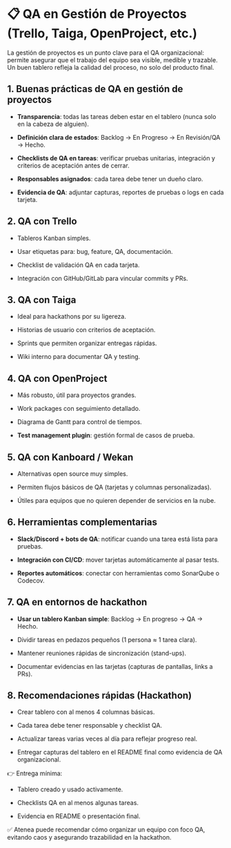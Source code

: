 # 📋 QA en Gestión de Proyectos (Trello, Taiga, OpenProject, etc.)

La gestión de proyectos es un punto clave para el QA organizacional: permite asegurar que el trabajo del equipo sea visible, medible y trazable. Un buen tablero refleja la calidad del proceso, no solo del producto final.

## 1. Buenas prácticas de QA en gestión de proyectos

- **Transparencia**: todas las tareas deben estar en el tablero (nunca solo en la cabeza de alguien).

- **Definición clara de estados**: Backlog → En Progreso → En Revisión/QA → Hecho.

- **Checklists de QA en tareas**: verificar pruebas unitarias, integración y criterios de aceptación antes de cerrar.

- **Responsables asignados**: cada tarea debe tener un dueño claro.

- **Evidencia de QA**: adjuntar capturas, reportes de pruebas o logs en cada tarjeta.

## 2. QA con Trello

- Tableros Kanban simples.

- Usar etiquetas para: bug, feature, QA, documentación.

- Checklist de validación QA en cada tarjeta.

- Integración con GitHub/GitLab para vincular commits y PRs.

## 3. QA con Taiga

- Ideal para hackathons por su ligereza.

- Historias de usuario con criterios de aceptación.

- Sprints que permiten organizar entregas rápidas.

- Wiki interno para documentar QA y testing.

## 4. QA con OpenProject

- Más robusto, útil para proyectos grandes.

- Work packages con seguimiento detallado.

- Diagrama de Gantt para control de tiempos.

- **Test management plugin**: gestión formal de casos de prueba.

## 5. QA con Kanboard / Wekan

- Alternativas open source muy simples.

- Permiten flujos básicos de QA (tarjetas y columnas personalizadas).

- Útiles para equipos que no quieren depender de servicios en la nube.

## 6. Herramientas complementarias

- **Slack/Discord + bots de QA**: notificar cuando una tarea está lista para pruebas.

- **Integración con CI/CD**: mover tarjetas automáticamente al pasar tests.

- **Reportes automáticos**: conectar con herramientas como SonarQube o Codecov.

## 7. QA en entornos de hackathon

- **Usar un tablero Kanban simple**: Backlog → En progreso → QA → Hecho.

- Dividir tareas en pedazos pequeños (1 persona ≈ 1 tarea clara).

- Mantener reuniones rápidas de sincronización (stand-ups).

- Documentar evidencias en las tarjetas (capturas de pantallas, links a PRs).

## 8. Recomendaciones rápidas (Hackathon)

- Crear tablero con al menos 4 columnas básicas.

- Cada tarea debe tener responsable y checklist QA.

- Actualizar tareas varias veces al día para reflejar progreso real.

- Entregar capturas del tablero en el README final como evidencia de QA organizacional.

👉 Entrega mínima:

- Tablero creado y usado activamente.

- Checklists QA en al menos algunas tareas.

- Evidencia en README o presentación final.

✅ Atenea puede recomendar cómo organizar un equipo con foco QA, evitando caos y asegurando trazabilidad en la hackathon.